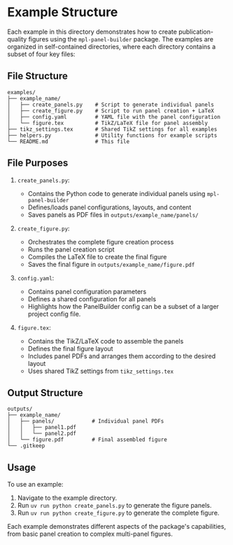 # Example Structure

Each example in this directory demonstrates how to create publication-quality figures using the `mpl-panel-builder` package. The examples are organized in self-contained directories, where each directory contains a subset of four key files:

## File Structure

```
examples/
├── example_name/
│   ├── create_panels.py    # Script to generate individual panels
│   ├── create_figure.py    # Script to run panel creation + LaTeX
│   ├── config.yaml         # YAML file with the panel configuration
│   └── figure.tex          # TikZ/LaTeX file for panel assembly
├── tikz_settings.tex       # Shared TikZ settings for all examples
├── helpers.py              # Utility functions for example scripts
└── README.md               # This file
```

## File Purposes

1. `create_panels.py`: 
   - Contains the Python code to generate individual panels using `mpl-panel-builder`
   - Defines/loads panel configurations, layouts, and content
   - Saves panels as PDF files in `outputs/example_name/panels/`

1. `create_figure.py`:
   - Orchestrates the complete figure creation process
   - Runs the panel creation script
   - Compiles the LaTeX file to create the final figure
   - Saves the final figure in `outputs/example_name/figure.pdf`

1. `config.yaml`:
   - Contains panel configuration parameters
   - Defines a shared configuration for all panels
   - Highlights how the PanelBuilder config can be a subset of a larger project config file.

1. `figure.tex`:
   - Contains the TikZ/LaTeX code to assemble the panels
   - Defines the final figure layout
   - Includes panel PDFs and arranges them according to the desired layout
   - Uses shared TikZ settings from `tikz_settings.tex`

## Output Structure

```
outputs/
├── example_name/
│   ├── panels/            # Individual panel PDFs
│   │   ├── panel1.pdf
│   │   └── panel2.pdf
│   └── figure.pdf         # Final assembled figure
└── .gitkeep
```

## Usage

To use an example:
1. Navigate to the example directory.
1. Run `uv run python create_panels.py` to generate the figure panels.
1. Run `uv run python create_figure.py` to generate the complete figure.

Each example demonstrates different aspects of the package's capabilities, from basic panel creation to complex multi-panel figures. 
